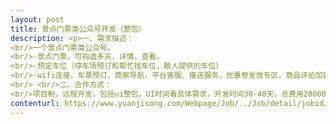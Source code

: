 ```yaml
---                
layout: post       
title: 景点门票类公众号开发（整包）           
description: <p>一、需求描述：<br/>一个景点门票类公众号。<br/>-景点门票，可钩选多买，详情，查看。<br/>-预定车位（停车场预订和帮忙找车位，散人提供的车位）<br/>-wifi连接，车票预订，商家导航，平台客服、接送服务，优惠卷发放专区，商品评论加好评<br/> <br/>二、合作方式：<br/>项目制，远程开发，包括ui整包，UI时间看具体需求，开发时间30-40天，总费用28000。</p>     
contenturl: https://www.yuanjisong.com/Webpage/Job/../Job/detail/jobid/101486      
---                 
```

